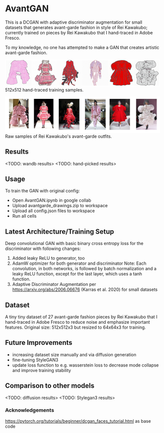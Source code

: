 # AvantGAN
This is a DCGAN with adaptive discriminator augmentation for small datasets that generates avant-garde fashion in style of Rei Kawakubo; currently trained on pieces by Rei Kawakubo that I hand-traced in Adobe Fresco.

To my knowledge, no one has attempted to make a GAN that creates artistic avant-garde fashion.

![Alt_text](sample_data/drawing_sample.png)
512x512 hand-traced training samples.

![Alt_text](sample_data/source_sample.png)
Raw samples of Rei Kawakubo's avant-garde outfits.

## Results
<TODO: wandb results>
<TODO: hand-picked results>

## Usage
To train the GAN with original config:
* Open AvantGAN.ipynb in google collab
* Upload avantgarde_drawings.zip to workspace
* Upload all config.json files to workspace
* Run all cells

## Latest Architecture/Training Setup
Deep convolutional GAN with basic binary cross entropy loss for the discriminator with following changes:
1. Added leaky ReLU to generator, too
2. AdamW optimizer for both generator and discriminator
Note: Each convolution, in both networks, is followed by batch normalization and a leaky ReLU function, except for the last layer, which uses a tanh function. 
3. Adaptive Discriminator Augmentation per https://arxiv.org/abs/2006.06676 (Karras et al. 2020) for small datasets

## Dataset
A tiny tiny dataset of 27 avant-garde fashion pieces by Rei Kawakubo that I hand-traced in Adobe Fresco to reduce noise and emphasize important features. Original size: 512x512x3 but resized to 64x64x3 for training.

## Future Improvements
* increasing dataset size manually and via diffusion generation
* fine-tuning StyleGAN3
* update loss function to e.g. wasserstein loss to decrease mode collapse and improve training stability

## Comparison to other models
<TODO: diffusion results>
<TODO: Stylegan3 results>

### Acknowledgements
https://pytorch.org/tutorials/beginner/dcgan_faces_tutorial.html as base code

